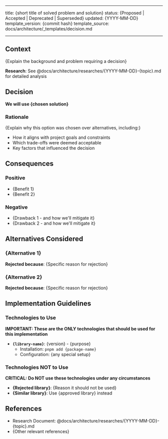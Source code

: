 <!--
Prompt to trigger the action:
TBD

LLM Instructions for Creating Decision Document from This Template:

1. FILE CREATION
   - Create new file at: `docs/architecture/decisions/{YYYY-MM-DD}-{slug}.md`
   - Format: YYYY-MM-DD = (date +%Y-%m-%d), slug = lowercase-hyphenated-title
   - Example: `docs/architecture/decisions/2024-03-15-database-selection.md`
   - Record template version: Use `git log -1 --format=%H docs/architecture/_templates/decision.md` to get last commit hash of this template
   - Fill in `template_version` field with commit hash or tag version

2. TEMPLATE USAGE
   - Copy entire template content EXCEPT this instruction block
   - Replace all placeholder values marked with {braces}
   - Complete all sections with decision rationale and impact analysis
   - Remove any unused optional sections

3. DECISION DOCUMENTATION REQUIREMENTS
   - Title: Brief problem statement and solution (e.g., "Use PostgreSQL for Primary Database")
   - Status: Must be one of: Proposed, Accepted, Deprecated, Superseded
   - Template Version: Git commit hash or tag from template repository
   - Template Source: Path to source template file
   - Context: Explain the background and problem requiring a decision (reference research doc)
   - Decision: State the chosen solution with clear rationale for why it was selected
   - Consequences: List both positive and negative impacts (include mitigations for negatives)
   - Alternatives: Document other options with specific rejection reasons
   - Technologies: Explicitly list what to use and what to avoid
   - References: Must link to related research document

4. CONTENT GUIDELINES
   Required Elements:
   - Title: Clear statement of decision
   - Status: Proposed | Accepted | Deprecated | Superseded
   - Template Version: Git commit hash or tag from template repository
   - Template Source: Path to source template file
   - Context with research reference
   - Explicit decision statement
   - Rationale with trade-off analysis
   - Implementation guidelines

   Writing Style:
   - Language: English only
   - Use present tense for decisions ("We will use..." not "We used...")
   - References: @ for internal, URLs for external
   - Code: Proper syntax highlighting
   - Libraries: Always in backticks
   - Lists: Prefer bullets over tables for readability

   Diagram Guidelines:
   - Include mermaid diagrams where helpful
   - For sequenceDiagram: Use "Note" syntax to add explanatory context (e.g., Note over, Note right of)
   - For sequenceDiagram: Use "box" syntax to group related components logically
   - Make diagrams self-explanatory with descriptive labels and notes

5. QUALITY CHECKLIST
   Before submitting:
   □ Research document properly referenced
   □ Decision stated with rationale explaining why chosen over alternatives
   □ Rationale includes trade-off analysis
   □ All alternatives explicitly rejected with reasons
   □ Implementation guidelines complete
   □ Technologies to use/avoid clearly listed
   □ Research document updated with link to this decision (add "**Related Decision**: @docs/architecture/decisions/{YYYY-MM-DD}-{slug}.md" (this file) to research doc)
-->

---

title: {short title of solved problem and solution}
status: {Proposed | Accepted | Deprecated | Superseded}
updated: {YYYY-MM-DD}
template_version: {commit hash}
template_source: docs/architecture/\_templates/decision.md

---

## Context

{Explain the background and problem requiring a decision}

**Research**: See @docs/architecture/researches/{YYYY-MM-DD}-{topic}.md for detailed analysis

## Decision

**We will use {chosen solution}**

### Rationale

{Explain why this option was chosen over alternatives, including:}

- How it aligns with project goals and constraints
- Which trade-offs were deemed acceptable
- Key factors that influenced the decision

## Consequences

### Positive

- {Benefit 1}
- {Benefit 2}

### Negative

- {Drawback 1 - and how we'll mitigate it}
- {Drawback 2 - and how we'll mitigate it}

## Alternatives Considered

### {Alternative 1}

**Rejected because**: {Specific reason for rejection}

### {Alternative 2}

**Rejected because**: {Specific reason for rejection}

## Implementation Guidelines

### Technologies to Use

**IMPORTANT: These are the ONLY technologies that should be used for this implementation**

- **`{library-name}`**: {version} - {purpose}
  - Installation: `pnpm add {package-name}`
  - Configuration: {any special setup}

### Technologies NOT to Use

**CRITICAL: Do NOT use these technologies under any circumstances**

- **{Rejected library}**: {Reason it should not be used}
- **{Similar library}**: Use {approved library} instead

## References

- Research Document: @docs/architecture/researches/{YYYY-MM-DD}-{topic}.md
- {Other relevant references}
